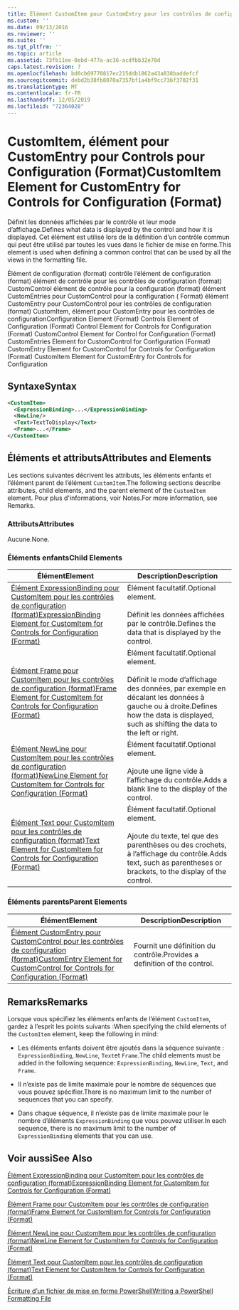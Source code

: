 ```yaml
---
title: Élément CustomItem pour CustomEntry pour les contrôles de configuration (format) | Microsoft Docs
ms.custom: ''
ms.date: 09/13/2016
ms.reviewer: ''
ms.suite: ''
ms.tgt_pltfrm: ''
ms.topic: article
ms.assetid: 73fb11ee-0ebd-477a-ac36-acdfbb32e70d
caps.latest.revision: 7
ms.openlocfilehash: bd0cb69770817ec215ddb1862a43a838baddefcf
ms.sourcegitcommit: debd2b38fb8070a7357bf1a4bf9cc736f3702f31
ms.translationtype: MT
ms.contentlocale: fr-FR
ms.lasthandoff: 12/05/2019
ms.locfileid: "72364028"
---
```

# <a name="customitem-element-for-customentry-for-controls-for-configuration-format"></a><span data-ttu-id="d9d18-102">CustomItem, élément pour CustomEntry pour Controls pour Configuration (Format)</span><span class="sxs-lookup"><span data-stu-id="d9d18-102">CustomItem Element for CustomEntry for Controls for Configuration (Format)</span></span>

<span data-ttu-id="d9d18-103">Définit les données affichées par le contrôle et leur mode d’affichage.</span><span class="sxs-lookup"><span data-stu-id="d9d18-103">Defines what data is displayed by the control and how it is displayed.</span></span> <span data-ttu-id="d9d18-104">Cet élément est utilisé lors de la définition d’un contrôle commun qui peut être utilisé par toutes les vues dans le fichier de mise en forme.</span><span class="sxs-lookup"><span data-stu-id="d9d18-104">This element is used when defining a common control that can be used by all the views in the formatting file.</span></span>

<span data-ttu-id="d9d18-105">Élément de configuration (format) contrôle l’élément de configuration (format) élément de contrôle pour les contrôles de configuration (format) CustomControl élément de contrôle pour la configuration (format) élément CustomEntries pour CustomControl pour la configuration ( Format) élément CustomEntry pour CustomControl pour les contrôles de configuration (format) CustomItem, élément pour CustomEntry pour les contrôles de configuration</span><span class="sxs-lookup"><span data-stu-id="d9d18-105">Configuration Element (Format) Controls Element of Configuration (Format) Control Element for Controls for Configuration (Format) CustomControl Element for Control for Configuration (Format) CustomEntries Element for CustomControl for Configuration (Format) CustomEntry Element for CustomControl for Controls for Configuration (Format) CustomItem Element for CustomEntry for Controls for Configuration</span></span>

## <a name="syntax"></a><span data-ttu-id="d9d18-106">Syntaxe</span><span class="sxs-lookup"><span data-stu-id="d9d18-106">Syntax</span></span>

```xml
<CustomItem>
  <ExpressionBinding>...</ExpressionBinding>
  <NewLine/>
  <Text>TextToDisplay</Text>
  <Frame>...</Frame>
</CustomItem>
```

## <a name="attributes-and-elements"></a><span data-ttu-id="d9d18-107">Éléments et attributs</span><span class="sxs-lookup"><span data-stu-id="d9d18-107">Attributes and Elements</span></span>

<span data-ttu-id="d9d18-108">Les sections suivantes décrivent les attributs, les éléments enfants et l’élément parent de l’élément `CustomItem`.</span><span class="sxs-lookup"><span data-stu-id="d9d18-108">The following sections describe attributes, child elements, and the parent element of the `CustomItem` element.</span></span> <span data-ttu-id="d9d18-109">Pour plus d'informations, voir Notes.</span><span class="sxs-lookup"><span data-stu-id="d9d18-109">For more information, see Remarks.</span></span>

### <a name="attributes"></a><span data-ttu-id="d9d18-110">Attributs</span><span class="sxs-lookup"><span data-stu-id="d9d18-110">Attributes</span></span>

<span data-ttu-id="d9d18-111">Aucune.</span><span class="sxs-lookup"><span data-stu-id="d9d18-111">None.</span></span>

### <a name="child-elements"></a><span data-ttu-id="d9d18-112">Éléments enfants</span><span class="sxs-lookup"><span data-stu-id="d9d18-112">Child Elements</span></span>

|<span data-ttu-id="d9d18-113">Élément</span><span class="sxs-lookup"><span data-stu-id="d9d18-113">Element</span></span>|<span data-ttu-id="d9d18-114">Description</span><span class="sxs-lookup"><span data-stu-id="d9d18-114">Description</span></span>|
|-------------|-----------------|
|[<span data-ttu-id="d9d18-115">Élément ExpressionBinding pour CustomItem pour les contrôles de configuration (format)</span><span class="sxs-lookup"><span data-stu-id="d9d18-115">ExpressionBinding Element for CustomItem for Controls for Configuration (Format)</span></span>](./expressionbinding-element-for-customitem-for-controls-for-configuration-format.md)|<span data-ttu-id="d9d18-116">Élément facultatif.</span><span class="sxs-lookup"><span data-stu-id="d9d18-116">Optional element.</span></span><br /><br /> <span data-ttu-id="d9d18-117">Définit les données affichées par le contrôle.</span><span class="sxs-lookup"><span data-stu-id="d9d18-117">Defines the data that is displayed by the control.</span></span>|
|[<span data-ttu-id="d9d18-118">Élément Frame pour CustomItem pour les contrôles de configuration (format)</span><span class="sxs-lookup"><span data-stu-id="d9d18-118">Frame Element for CustomItem for Controls for Configuration (Format)</span></span>](./frame-element-for-customitem-for-controls-for-configuration-format.md)|<span data-ttu-id="d9d18-119">Élément facultatif.</span><span class="sxs-lookup"><span data-stu-id="d9d18-119">Optional element.</span></span><br /><br /> <span data-ttu-id="d9d18-120">Définit le mode d’affichage des données, par exemple en décalant les données à gauche ou à droite.</span><span class="sxs-lookup"><span data-stu-id="d9d18-120">Defines how the data is displayed, such as shifting the data to the left or right.</span></span>|
|[<span data-ttu-id="d9d18-121">Élément NewLine pour CustomItem pour les contrôles de configuration (format)</span><span class="sxs-lookup"><span data-stu-id="d9d18-121">NewLine Element for CustomItem for Controls for Configuration (Format)</span></span>](./newline-element-for-customitem-for-controls-for-configuration-format.md)|<span data-ttu-id="d9d18-122">Élément facultatif.</span><span class="sxs-lookup"><span data-stu-id="d9d18-122">Optional element.</span></span><br /><br /> <span data-ttu-id="d9d18-123">Ajoute une ligne vide à l’affichage du contrôle.</span><span class="sxs-lookup"><span data-stu-id="d9d18-123">Adds a blank line to the display of the control.</span></span>|
|[<span data-ttu-id="d9d18-124">Élément Text pour CustomItem pour les contrôles de configuration (format)</span><span class="sxs-lookup"><span data-stu-id="d9d18-124">Text Element for CustomItem for Controls for Configuration (Format)</span></span>](./text-element-for-customitem-for-controls-for-configuration-format.md)|<span data-ttu-id="d9d18-125">Élément facultatif.</span><span class="sxs-lookup"><span data-stu-id="d9d18-125">Optional element.</span></span><br /><br /> <span data-ttu-id="d9d18-126">Ajoute du texte, tel que des parenthèses ou des crochets, à l’affichage du contrôle.</span><span class="sxs-lookup"><span data-stu-id="d9d18-126">Adds text, such as parentheses or brackets, to the display of the control.</span></span>|

### <a name="parent-elements"></a><span data-ttu-id="d9d18-127">Éléments parents</span><span class="sxs-lookup"><span data-stu-id="d9d18-127">Parent Elements</span></span>

|<span data-ttu-id="d9d18-128">Élément</span><span class="sxs-lookup"><span data-stu-id="d9d18-128">Element</span></span>|<span data-ttu-id="d9d18-129">Description</span><span class="sxs-lookup"><span data-stu-id="d9d18-129">Description</span></span>|
|-------------|-----------------|
|[<span data-ttu-id="d9d18-130">Élément CustomEntry pour CustomControl pour les contrôles de configuration (format)</span><span class="sxs-lookup"><span data-stu-id="d9d18-130">CustomEntry Element for CustomControl for Controls for Configuration (Format)</span></span>](./customentry-element-for-customcontrol-for-controls-for-configuration-format.md)|<span data-ttu-id="d9d18-131">Fournit une définition du contrôle.</span><span class="sxs-lookup"><span data-stu-id="d9d18-131">Provides a definition of the control.</span></span>|

## <a name="remarks"></a><span data-ttu-id="d9d18-132">Remarks</span><span class="sxs-lookup"><span data-stu-id="d9d18-132">Remarks</span></span>

<span data-ttu-id="d9d18-133">Lorsque vous spécifiez les éléments enfants de l’élément `CustomItem`, gardez à l’esprit les points suivants :</span><span class="sxs-lookup"><span data-stu-id="d9d18-133">When specifying the child elements of the `CustomItem` element, keep the following in mind:</span></span>

- <span data-ttu-id="d9d18-134">Les éléments enfants doivent être ajoutés dans la séquence suivante : `ExpressionBinding`, `NewLine`, `Text`et `Frame`.</span><span class="sxs-lookup"><span data-stu-id="d9d18-134">The child elements must be added in the following sequence: `ExpressionBinding`, `NewLine`, `Text`, and `Frame`.</span></span>

- <span data-ttu-id="d9d18-135">Il n’existe pas de limite maximale pour le nombre de séquences que vous pouvez spécifier.</span><span class="sxs-lookup"><span data-stu-id="d9d18-135">There is no maximum limit to the number of sequences that you can specify.</span></span>

- <span data-ttu-id="d9d18-136">Dans chaque séquence, il n’existe pas de limite maximale pour le nombre d’éléments `ExpressionBinding` que vous pouvez utiliser.</span><span class="sxs-lookup"><span data-stu-id="d9d18-136">In each sequence, there is no maximum limit to the number of `ExpressionBinding` elements that you can use.</span></span>

## <a name="see-also"></a><span data-ttu-id="d9d18-137">Voir aussi</span><span class="sxs-lookup"><span data-stu-id="d9d18-137">See Also</span></span>

[<span data-ttu-id="d9d18-138">Élément ExpressionBinding pour CustomItem pour les contrôles de configuration (format)</span><span class="sxs-lookup"><span data-stu-id="d9d18-138">ExpressionBinding Element for CustomItem for Controls for Configuration (Format)</span></span>](./expressionbinding-element-for-customitem-for-controls-for-configuration-format.md)

[<span data-ttu-id="d9d18-139">Élément Frame pour CustomItem pour les contrôles de configuration (format)</span><span class="sxs-lookup"><span data-stu-id="d9d18-139">Frame Element for CustomItem for Controls for Configuration (Format)</span></span>](./frame-element-for-customitem-for-controls-for-configuration-format.md)

[<span data-ttu-id="d9d18-140">Élément NewLine pour CustomItem pour les contrôles de configuration (format)</span><span class="sxs-lookup"><span data-stu-id="d9d18-140">NewLine Element for CustomItem for Controls for Configuration (Format)</span></span>](./newline-element-for-customitem-for-controls-for-configuration-format.md)

[<span data-ttu-id="d9d18-141">Élément Text pour CustomItem pour les contrôles de configuration (format)</span><span class="sxs-lookup"><span data-stu-id="d9d18-141">Text Element for CustomItem for Controls for Configuration (Format)</span></span>](./text-element-for-customitem-for-controls-for-configuration-format.md)

[<span data-ttu-id="d9d18-142">Écriture d’un fichier de mise en forme PowerShell</span><span class="sxs-lookup"><span data-stu-id="d9d18-142">Writing a PowerShell Formatting File</span></span>](./writing-a-powershell-formatting-file.md)
